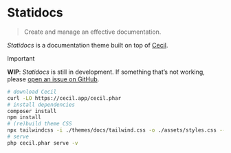 # Statidocs

> Create and manage an effective documentation.

_Statidocs_ is a documentation theme built on top of [Cecil](https://cecil.app).

> [!IMPORTANT]  
> **WIP**: _Statidocs_ is still in development. If something that’s not working, please [open an issue on GitHub](https://github.com/Cecilapp/statidocs/issues/new/choose).

```bash
# download Cecil
curl -LO https://cecil.app/cecil.phar
# install dependencies
composer install
npm install
# (re)build theme CSS
npx tailwindcss -i ./themes/docs/tailwind.css -o ./assets/styles.css --watch
# serve
php cecil.phar serve -v
```
